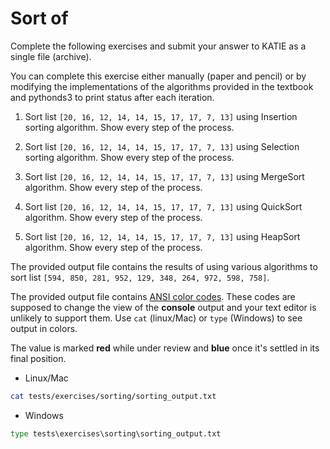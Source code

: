 # Sort of

Complete the following exercises and submit your answer to KATIE as a single file (archive).

You can complete this exercise either manually (paper and pencil) or by modifying the implementations of the algorithms provided in the textbook and pythonds3 to print status after each iteration.

1. Sort list `[20, 16, 12, 14, 14, 15, 17, 17, 7, 13]` using Insertion sorting algorithm. Show every step of the process.

1. Sort list `[20, 16, 12, 14, 14, 15, 17, 17, 7, 13]` using Selection sorting algorithm. Show every step of the process.

1. Sort list `[20, 16, 12, 14, 14, 15, 17, 17, 7, 13]` using MergeSort algorithm. Show every step of the process.

1. Sort list `[20, 16, 12, 14, 14, 15, 17, 17, 7, 13]` using QuickSort algorithm. Show every step of the process.

1. Sort list `[20, 16, 12, 14, 14, 15, 17, 17, 7, 13]` using HeapSort algorithm. Show every step of the process.

The provided output file contains the results of using various algorithms to sort list `[594, 850, 281, 952, 129, 348, 264, 972, 598, 758]`.

The provided output file contains [ANSI color codes](https://misc.flogisoft.com/bash/tip_colors_and_formatting). These codes are supposed to change the view of the **console** output and your text editor is unlikely to support them. Use `cat` (linux/Mac) or `type` (Windows) to see output in colors.

The value is marked **red** while under review and **blue** once it's settled in its final position.

* Linux/Mac

```bash
cat tests/exercises/sorting/sorting_output.txt
```

* Windows

```bat
type tests\exercises\sorting\sorting_output.txt
```
